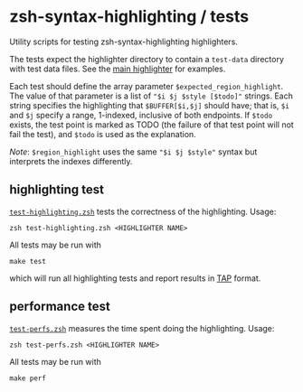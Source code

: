 zsh-syntax-highlighting / tests
===============================

Utility scripts for testing zsh-syntax-highlighting highlighters.

The tests expect the highlighter directory to contain a `test-data` directory with test data files. See the [main highlighter](../highlighters/main/test-data) for examples.

Each test should define the array parameter `$expected_region_highlight`.
The value of that parameter is a list of `"$i $j $style [$todo]"` strings.
Each string specifies the highlighting that `$BUFFER[$i,$j]` should have;
that is, `$i` and `$j` specify a range, 1-indexed, inclusive of both endpoints.
If `$todo` exists, the test point is marked as TODO (the failure of that test point will not fail the test), and `$todo` is used as the explanation.

_Note_: `$region_highlight` uses the same `"$i $j $style"` syntax but interprets the indexes differently.


highlighting test
-----------------
[`test-highlighting.zsh`](tests/test-highlighting.zsh) tests the correctness of the highlighting. Usage:

    zsh test-highlighting.zsh <HIGHLIGHTER NAME>

All tests may be run with

    make test

which will run all highlighting tests and report results in [TAP](http://testanything.org/) format.


performance test
----------------
[`test-perfs.zsh`](tests/test-perfs.zsh) measures the time spent doing the highlighting. Usage:

    zsh test-perfs.zsh <HIGHLIGHTER NAME>

All tests may be run with

    make perf
